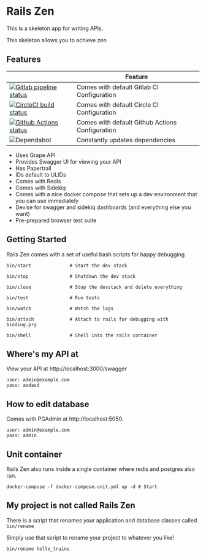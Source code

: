 # Rails Zen

This is a skeleton app for writing APIs.

This skeleton allows you to achieve zen

## Features

|   | Feature           |
|---|-------------------|
| [![Gitlab pipeline status](https://img.shields.io/gitlab/pipeline/davidsiaw/rails-zen.svg?label=gitlab)](https://gitlab.com/davidsiaw/rails-zen/pipelines)  | Comes with default Gitlab CI Configuration  |
| [![CircleCI build status](https://img.shields.io/circleci/project/github/davidsiaw/rails-zen/master.svg?label=circleci)](https://circleci.com/gh/davidsiaw/rails-zen/tree/master)  | Comes with default Circle CI Configuration   |
| [![Github Actions status](https://github.com/davidsiaw/rails-zen/workflows/test/badge.svg)](https://github.com/davidsiaw/rails-zen/actions)  | Comes with default Github Actions Configuration   |
| ![Dependabot](https://img.shields.io/badge/dependabot-active-brightgreen.svg)  | Constantly updates dependencies  |

- Uses Grape API
- Provides Swagger UI for viewing your API
- Has Papertrail
- IDs default to ULIDs
- Comes with Redis
- Comes with Sidekiq
- Comes with a nice docker compose that sets up a dev environment that you can use immediately
- Devise for swagger and sidekiq dashboards (and everything else you want)
- Pre-prepared browser test suite

## Getting Started

Rails Zen comes with a set of useful bash scripts for happy debugging

```
bin/start              # Start the dev stack
```

```
bin/stop               # Shutdown the dev stack
```

```
bin/close              # Stop the devstack and delete everything
```

```
bin/test               # Run tests
```

```
bin/watch              # Watch the logs
```

```
bin/attach             # Attach to rails for debugging with binding.pry
```

```
bin/shell              # Shell into the rails container
```

## Where's my API at

View your API at http://localhost:3000/swagger

```
user: admin@example.com
pass: asdasd
```

## How to edit database

Comes with PGAdmin at http://localhost:5050.

```
user: admin@example.com
pass: admin
```

## Unit container

Rails Zen also runs inside a single container where redis and postgres also run.

```
docker-compose -f docker-compose.unit.yml up -d # Start
```

## My project is not called Rails Zen

There is a script that renames your application and database classes called `bin/rename`

Simply use that script to rename your project to whatever you like!

```
bin/rename hello_trains
```
